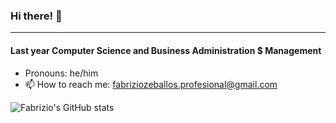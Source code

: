 ### Hi there! 👋
----
#### Last year Computer Science and Business Administration $ Management

+ Pronouns: he/him
+ 📫 How to reach me: fabriziozeballos.profesional@gmail.com

![Fabrizio's GitHub stats](https://github-readme-stats.vercel.app/api?username=fabriziozeb&show_icons=true&theme=cobalt)


<!--
**FabrizioZeb/fabriziozeb** is a ✨ _special_ ✨ repository because its `README.md` (this file) appears on your GitHub profile.

Here are some ideas to get you started:

- 🔭 I’m currently working on ...
- 🌱 I’m currently learning ...
- 👯 I’m looking to collaborate on ...
- 🤔 I’m looking for help with ...
- 💬 Ask me about ...
- 📫 How to reach me: ...
- 😄 Pronouns: ...
- ⚡ Fun fact: ...
-->
